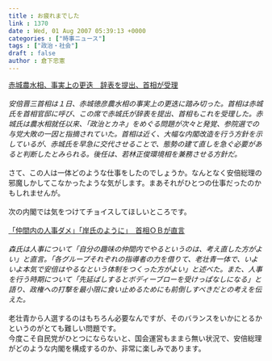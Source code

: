 ```yaml
---
title : お疲れまでした
link : 1370
date : Wed, 01 Aug 2007 05:39:13 +0000
categories : ["時事ニュース"]
tags : ["政治・社会"]
draft : false
author : 倉下忠憲
---
```


<A HREF="http://www.sankei.co.jp/seiji/seikyoku/070801/skk070801001.htm" TARGET="_blank">赤城農水相、事実上の更迭　辞表を提出、首相が受理</A><BR><BR><I>安倍晋三首相は１日、赤城徳彦農水相の事実上の更迭に踏み切った。首相は赤城氏を首相官邸に呼び、この席で赤城氏が辞表を提出、首相もこれを受理した。赤城氏は農水相就任以来、「政治とカネ」をめぐる問題が次々と発覚、参院選での与党大敗の一因と指摘されていた。首相は近く、大幅な内閣改造を行う方針を示しているが、赤城氏を早急に交代させることで、態勢の建て直しを急ぐ必要があると判断したとみられる。後任は、若林正俊環境相を兼務させる方針だ。</I><BR><BR>さて、この人は一体どのような仕事をしたのでしょうか。なんとなく安倍総理の邪魔しかしてこなかったような気がします。まあそれがひとつの仕事だったのかもしれませんが。<BR><BR>次の内閣では気をつけてチョイスしてほしいところです。<BR><BR><A HREF="http://www.asahi.com/politics/update/0731/TKY200707310521.html" TARGET="_blank">「仲間内の人事ダメ」「岸氏のように」　首相ＯＢが直言</A><BR><BR><I>森氏は人事について「自分の趣味の仲間内でやるというのは、考え直した方がよい」と直言。「各グループそれぞれの指導者の力を借りて、老壮青一体で、いよいよ本気で安倍はやるなという体制をつくった方がよい」と述べた。また、人事を行う時期について「先延ばしするとボディーブローを受けっぱなしになる」と語り、政権への打撃を最小限に食い止めるためにも前倒しすべきだとの考えを伝えた。 </I><BR><BR>老壮青から人選するのはもちろん必要なんですが、そのバランスをいかにとるかというのがとても難しい問題です。<BR>今度こそ自民党がひとつにならないと、国会運営もままら無い状況で、安倍総理がどのような内閣を構成するのか、非常に楽しみであります。<br><br>
